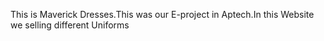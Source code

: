 This is Maverick Dresses.This was our E-project in Aptech.In this Website we selling different Uniforms
